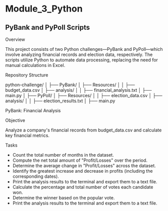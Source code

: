 # Module_3_Python
PyBank and PyPoll Scripts
-
Overview

This project consists of two Python challenges—PyBank and PyPoll—which involve analyzing financial records and election data, respectively. The scripts utilize Python to automate data processing, replacing the need for manual calculations in Excel.

Repository Structure

python-challenge/
│
├── PyBank/
│   ├── Resources/
│   │   ├── budget_data.csv
│   ├── analysis/
│   │   ├── financial_analysis.txt
│   ├── main.py
│
├── PyPoll/
│   ├── Resources/
│   │   ├── election_data.csv
│   ├── analysis/
│   │   ├── election_results.txt
│   ├── main.py

PyBank: Financial Analysis

Objective

Analyze a company's financial records from budget_data.csv and calculate key financial metrics.

Tasks

- Count the total number of months in the dataset.
- Compute the net total amount of "Profit/Losses" over the period.
- Determine the average change in "Profit/Losses" across the dataset.
- Identify the greatest increase and decrease in profits (including the corresponding dates).
- Print the analysis results to the terminal and export them to a text file.
- Calculate the percentage and total number of votes each candidate won.
- Determine the winner based on the popular vote.
- Print the analysis results to the terminal and export them to a text file.




